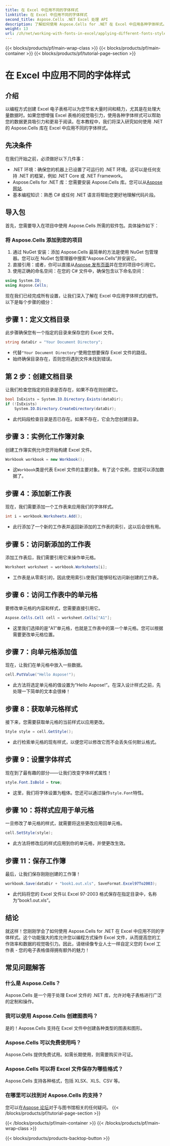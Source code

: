 ```yaml
---
title: 在 Excel 中应用不同的字体样式
linktitle: 在 Excel 中应用不同的字体样式
second_title: Aspose.Cells .NET Excel 处理 API
description: 了解如何使用 Aspose.Cells for .NET 在 Excel 中应用各种字体样式。分步教程可增强您的电子表格设计。
weight: 13
url: /zh/net/working-with-fonts-in-excel/applying-different-fonts-styles/
---
```


{{< blocks/products/pf/main-wrap-class >}}
{{< blocks/products/pf/main-container >}}
{{< blocks/products/pf/tutorial-page-section >}}

# 在 Excel 中应用不同的字体样式

## 介绍
以编程方式创建 Excel 电子表格可以为您节省大量时间和精力，尤其是在处理大量数据时。如果您想增强 Excel 表格的视觉吸引力，使用各种字体样式可以帮助您的数据更具吸引力和更易于阅读。在本教程中，我们将深入研究如何使用 .NET 的 Aspose.Cells 库在 Excel 中应用不同的字体样式。
## 先决条件
在我们开始之前，必须做好以下几件事：
- .NET 环境：确保您的机器上已设置了可运行的 .NET 环境。这可以是任何支持 .NET 的框架，例如 .NET Core 或 .NET Framework。
-  Aspose.Cells for .NET 库：您需要安装 Aspose.Cells 库。您可以从[Aspose 网站](https://releases.aspose.com/cells/net/). 
- 基本编程知识：熟悉 C# 或任何 .NET 语言将帮助您更好地理解代码片段。
## 导入包
首先，您需要导入在项目中使用 Aspose.Cells 所需的软件包。具体操作如下：
### 将 Aspose.Cells 添加到您的项目
1. 通过 NuGet 安装：添加 Aspose.Cells 最简单的方法是使用 NuGet 包管理器。您可以在 NuGet 包管理器中搜索“Aspose.Cells”并安装它。
2. 直接引用：或者，你可以直接从[Aspose 发布页面](https://releases.aspose.com/cells/net/)并在您的项目中引用它。
3. 使用正确的命名空间：在您的 C# 文件中，确保包含以下命名空间：
```csharp
using System.IO;
using Aspose.Cells;
```
现在我们已经完成所有设置，让我们深入了解在 Excel 中应用字体样式的细节。以下是每个步骤的细分：
## 步骤 1：定义文档目录
此步骤确保您有一个指定的目录来保存您的 Excel 文件。 
```csharp
string dataDir = "Your Document Directory";
```
- 代替`"Your Document Directory"`使用您想要保存 Excel 文件的路径。
- 始终确保目录存在，否则您将遇到文件未找到错误。
## 第 2 步：创建文档目录
让我们检查您指定的目录是否存在，如果不存在则创建它。
```csharp
bool IsExists = System.IO.Directory.Exists(dataDir);
if (!IsExists)
    System.IO.Directory.CreateDirectory(dataDir);
```
- 此代码段检查目录是否已存在。如果不存在，它会为您创建目录。 
## 步骤 3：实例化工作簿对象
创建工作簿实例允许您开始构建 Excel 文件。
```csharp
Workbook workbook = new Workbook();
```
- 这`Workbook`类是代表 Excel 文件的主要对象。有了这个实例，您就可以添加数据了。
## 步骤 4：添加新工作表
现在，我们需要添加一个工作表来应用我们的字体样式。
```csharp
int i = workbook.Worksheets.Add();
```

- 此行添加了一个新的工作表并返回新添加的工作表的索引，这以后会很有用。
## 步骤 5：访问新添加的工作表
添加工作表后，我们需要引用它来操作单元格。
```csharp
Worksheet worksheet = workbook.Worksheets[i];
```

- 工作表是从零索引的，因此使用索引`i`使我们能够轻松访问新创建的工作表。
## 步骤 6：访问工作表中的单元格
要修改单元格的内容和样式，您需要直接引用它。
```csharp
Aspose.Cells.Cell cell = worksheet.Cells["A1"];
```

- 这里我们选择的是“A1”单元格，也就是工作表中的第一个单元格。您可以根据需要更改单元格位置。
## 步骤 7：向单元格添加值
现在，让我们在单元格中放入一些数据。
```csharp
cell.PutValue("Hello Aspose!");
```

- 此方法将选定单元格的值设置为“Hello Aspose!”。在深入设计样式之前，先处理一下简单的文本会很棒！
## 步骤 8：获取单元格样式
接下来，您需要获取单元格的当前样式以应用更改。
```csharp
Style style = cell.GetStyle();
```

- 此行检索单元格的现有样式，以便您可以修改它而不会丢失任何默认格式。
## 步骤 9：设置字体样式
现在到了最有趣的部分——让我们改变字体样式属性！
```csharp
style.Font.IsBold = true;
```

- 这里，我们将字体设置为粗体。您还可以通过操作`style.Font`特性。
## 步骤 10：将样式应用于单元格
一旦修改了单元格的样式，就需要将这些更改应用回单元格。
```csharp
cell.SetStyle(style);
```

- 此方法将修改后的样式应用到你的单元格，并使更改生效。
## 步骤 11：保存工作簿
最后，让我们保存刚刚创建的工作簿！
```csharp
workbook.Save(dataDir + "book1.out.xls", SaveFormat.Excel97To2003);
```

- 此代码将您的 Excel 文件以 Excel 97-2003 格式保存在指定目录中，名称为“book1.out.xls”。
## 结论
就这样！您刚刚学会了如何使用 Aspose.Cells for .NET 在 Excel 中应用不同的字体样式。这个功能强大的库允许您以编程方式操作 Excel 文件，从而提高您的工作效率和数据的视觉吸引力。因此，请继续像专业人士一样自定义您的 Excel 工作表 - 您的电子表格值得拥有额外的魅力！
## 常见问题解答
### 什么是 Aspose.Cells？  
Aspose.Cells 是一个用于处理 Excel 文件的 .NET 库，允许对电子表格进行广泛的定制和操作。
### 我可以使用 Aspose.Cells 创建图表吗？  
是的！Aspose.Cells 支持在 Excel 文件中创建各种类型的图表和图形。
### Aspose.Cells 可以免费使用吗？  
Aspose.Cells 提供免费试用。如需长期使用，则需要购买许可证。  
### Aspose.Cells 可以将 Excel 文件保存为哪些格式？  
Aspose.Cells 支持各种格式，包括 XLSX、XLS、CSV 等。
### 在哪里可以找到对 Aspose.Cells 的支持？  
您可以在[Aspose 论坛](https://forum.aspose.com/c/cells/9)对于与图书馆相关的任何疑问。
{{< /blocks/products/pf/tutorial-page-section >}}

{{< /blocks/products/pf/main-container >}}
{{< /blocks/products/pf/main-wrap-class >}}

{{< blocks/products/products-backtop-button >}}
